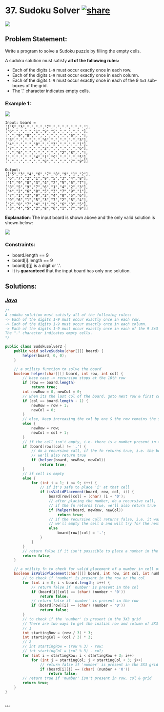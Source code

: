 # 37. Sudoku Solver [![share]](https://leetcode.com/problems/sudoku-solver/)

![][hard]

## Problem Statement:

Write a program to solve a Sudoku puzzle by filling the empty cells.

A sudoku solution must satisfy **all of the following rules:**

- Each of the digits `1-9` must occur exactly once in each row.
- Each of the digits `1-9` must occur exactly once in each column.
- Each of the digits `1-9` must occur exactly once in each of the 9 `3x3` sub-boxes of the grid.
- The '.' character indicates empty cells.

### Example 1:

![](https://upload.wikimedia.org/wikipedia/commons/thumb/f/ff/Sudoku-by-L2G-20050714.svg/250px-Sudoku-by-L2G-20050714.svg.png)

```
Input: board =
[["5","3",".",".","7",".",".",".","."],
["6",".",".","1","9","5",".",".","."],
[".","9","8",".",".",".",".","6","."],
["8",".",".",".","6",".",".",".","3"],
["4",".",".","8",".","3",".",".","1"],
["7",".",".",".","2",".",".",".","6"],
[".","6",".",".",".",".","2","8","."],
[".",".",".","4","1","9",".",".","5"],
[".",".",".",".","8",".",".","7","9"]]

Output:
[["5","3","4","6","7","8","9","1","2"],
["6","7","2","1","9","5","3","4","8"],
["1","9","8","3","4","2","5","6","7"],
["8","5","9","7","6","1","4","2","3"],
["4","2","6","8","5","3","7","9","1"],
["7","1","3","9","2","4","8","5","6"],
["9","6","1","5","3","7","2","8","4"],
["2","8","7","4","1","9","6","3","5"],
["3","4","5","2","8","6","1","7","9"]]
```

**Explanation**: The input board is shown above and the only valid solution is shown below:

![](https://upload.wikimedia.org/wikipedia/commons/thumb/3/31/Sudoku-by-L2G-20050714_solution.svg/250px-Sudoku-by-L2G-20050714_solution.svg.png)

### Constraints:

- board.length == 9
- board[i].length == 9
- board[i][j] is a digit or '.'.
- It is **guaranteed** that the input board has only one solution.

## Solutions:

### [_Java_](#)

```java
/*
A sudoku solution must satisfy all of the following rules:
-> Each of the digits 1-9 must occur exactly once in each row.
-> Each of the digits 1-9 must occur exactly once in each column.
-> Each of the digits 1-9 must occur exactly once in each of the 9 3x3 sub-boxes of the grid.
The "." character indicates empty cells.
*/

public class SudokuSolver2 {
    public void solveSudoku(char[][] board) {
        helper(board, 0, 0);
    }

    // a utility function to solve the board
    boolean helper(char[][] board, int row, int col) {
        // base case -> recursion stops at the 10th row
        if (row == board.length)
            return true;
        int newRow = 0, newCol = 0;
        // when its the last col of the board, goto next row & first col
        if (col == board.length - 1) {
            newRow = row + 1;
            newCol = 0;
        }
        // else, keep increasing the col by one & the row remains the same
        else {
            newRow = row;
            newCol = col + 1;
        }
        // if the cell isn't empty, i.e. there is a number present in that cell
        if (board[row][col] != '.') {
            // do a recursive call, if the fn returns true, i.e. the board is solved,
            // we'll also return true
            if (helper(board, newRow, newCol))
                return true;
        }
        // if cell is empty
        else {
            for (int i = 1; i <= 9; i++) {
                // if it's safe to place 'i' at that cell
                if (isValidPlacement(board, row, col, i)) {
                    board[row][col] = (char) (i + '0');
                    // after placing the number, do a recursive call,
                    // if the fn returns true, we'll also return true
                    if (helper(board, newRow, newCol))
                        return true;
                    // if the recursive call returns false, i.e. it wasn't safe to place 'i',
                    // we'll empty the cell & and will try for the next value of 'i' (backtracking)
                    else
                        board[row][col] = '.';
                }
            }
        }
        // return false if it isn't posssible to place a number in the cell
        return false;
    }

    // a utility fn to check for valid placement of a number in cell of Sudoku Board
    boolean isValidPlacement(char[][] board, int row, int col, int number) {
        // to check if 'number' is present in the row or the col
        for (int i = 0; i < board.length; i++) {
            // return false if 'number' is present in the col
            if (board[i][col] == (char) (number + '0'))
                return false;
            // return false if 'number' is present in the row
            if (board[row][i] == (char) (number + '0'))
                return false;
        }
        // to check if the 'number' is present in the 3X3 grid
        // There are two ways to get the initial row and column of 3X3 grid
        // 1
        int startingRow = (row / 3) * 3;
        int startingCol = (col / 3) * 3;
        // 2
        // int startingRow = (row % 3) - row;
        // int startingCol = (col % 3) - col;
        for (int i = startingRow; i < startingRow + 3; i++)
            for (int j = startingCol; j < startingCol + 3; j++)
                // return false if 'number' is present in the 3X3 grid or matrix
                if (board[i][j] == (char) (number + '0'))
                    return false;
        // return true if 'number' isn't present in row, col & grid
        return true;
    }
}
```

### [_..._](#)

```

```

<!----------------------------------{ link }--------------------------------->

[share]: https://img.icons8.com/external-anggara-blue-anggara-putra/20/000000/external-share-user-interface-basic-anggara-blue-anggara-putra-2.png
[hard]: https://img.shields.io/badge/Difficulty-Hard-red.svg
